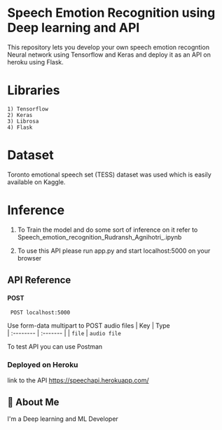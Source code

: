 
# Speech Emotion Recognition using Deep learning and API 

This repository lets you develop your own speech emotion recogntion Neural network using Tensorflow and Keras
and deploy it as an API on heroku using Flask. 

# Libraries
    1) Tensorflow
    2) Keras
    3) Librosa
    4) Flask 

# Dataset
Toronto emotional speech set (TESS) dataset was used which is easily available on Kaggle. 

# Inference 

1) To Train the model and do some sort of inference on it refer to Speech_emotion_recognition_Rudransh_Agnihotri_.ipynb

2) To use this API please run app.py and start localhost:5000 on your browser 




## API Reference

#### POST

```http
 POST localhost:5000
```
Use  form-data multipart to POST audio files 
| Key | Type     
| :-------- | :------- | 
| `file` | `audio file ` 

To test API you can use Postman 

### Deployed on Heroku

link to the API https://speechapi.herokuapp.com/



## 🚀 About Me
I'm a Deep learning and ML Developer 

